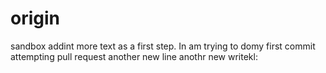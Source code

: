 # origin
sandbox
    addint more text as a first step.
    In am trying to domy first commit
    attempting pull request
    another new line
    anothr new writekl:

